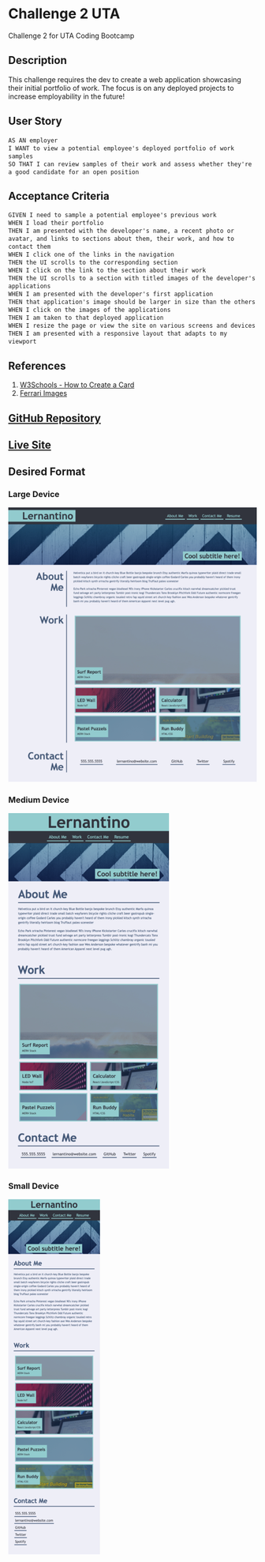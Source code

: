 # Challenge 2 UTA
Challenge 2 for UTA Coding Bootcamp

## Description
This challenge requires the dev to create a web application showcasing their initial portfolio of work.  The focus is on any deployed projects to increase employability in the future!

## User Story
```
AS AN employer
I WANT to view a potential employee's deployed portfolio of work samples
SO THAT I can review samples of their work and assess whether they're a good candidate for an open position
```
## Acceptance Criteria
```
GIVEN I need to sample a potential employee's previous work
WHEN I load their portfolio
THEN I am presented with the developer's name, a recent photo or avatar, and links to sections about them, their work, and how to contact them
WHEN I click one of the links in the navigation
THEN the UI scrolls to the corresponding section
WHEN I click on the link to the section about their work
THEN the UI scrolls to a section with titled images of the developer's applications
WHEN I am presented with the developer's first application
THEN that application's image should be larger in size than the others
WHEN I click on the images of the applications
THEN I am taken to that deployed application
WHEN I resize the page or view the site on various screens and devices
THEN I am presented with a responsive layout that adapts to my viewport
```
## References
1. <a href="https://www.w3schools.com/howto/howto_css_cards.asp"> W3Schools - How to Create a Card</a>
2. <a href="https://www.formula1.com"> Ferrari Images</a>


## <a href="https://github.com/bmancuso3/challenge-2-uta">GitHub Repository</a>

## <a href="https://bmancuso3.github.io/challenge-2-uta">Live Site</a>

## Desired Format
### Large Device
<img src="./assets/Images/Large Device.png" alt="portfolio page example">

### Medium Device

<img src="./assets/Images/Medium Device.png" alt="portfolio page example">

### Small Device

<img src="./assets/Images/Small Device.png" alt="portfolio page example">
